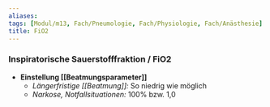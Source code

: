 ```yaml
---
aliases: 
tags: [Modul/m13, Fach/Pneumologie, Fach/Physiologie, Fach/Anästhesie]
title: FiO2
---
```

### Inspiratorische Sauerstofffraktion / FiO2
- **Einstellung [[Beatmungsparameter]]**
	- *Längerfristige [[Beatmung]]:* So niedrig wie möglich
	- *Narkose, Notfallsituationen:* 100% bzw. 1,0